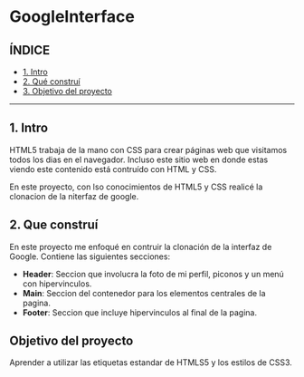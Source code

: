 # GoogleInterface

## ÍNDICE

* [1. Intro](https://github.com/utm21040175/GoogleInterface/blob/main/README.md#1-intro)
* [2. Qué construí](https://github.com/utm21040175/GoogleInterface/blob/main/README.md#2-que-constru%C3%AD)
* [3. Objetivo del proyecto](https://github.com/utm21040175/GoogleInterface/blob/main/README.md#objetivo-del-proyecto)

****

## 1. Intro
HTML5 trabaja de la mano con CSS para crear páginas web que visitamos todos los dias en el navegador. Incluso este sitio web en donde estas viendo este contenido está contruído con HTML y CSS.

En este proyecto, con lso conocimientos de HTML5 y CSS realicé la clonacion de la niterfaz de google.

## 2. Que construí
En este proyecto me enfoqué en contruir la clonación de la interfaz de Google. Contiene las siguientes secciones: 

* **Header**: Seccion que involucra la foto de mi perfil, piconos y un menú con hipervinculos.
* **Main**: Seccion del contenedor para los elementos centrales de la pagina.
* **Footer**: Seccion que incluye hipervinculos al final de la pagina.

## Objetivo del proyecto

Aprender a utilizar las etiquetas estandar de HTMLS5 y los estilos de CSS3.
